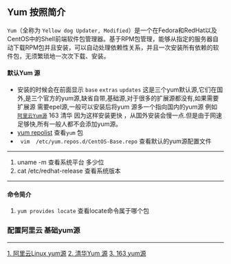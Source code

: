 Yum 按照简介
----
`Yum`（全称为 `Yellow dog Updater, Modified`）是一个在Fedora和RedHat以及CentOS中的Shell前端软件包管理器。基于RPM包管理，能够从指定的服务器自动下载RPM包并且安装，可以自动处理依赖性关系，并且一次安装所有依赖的软件包，无须繁琐地一次次下载、安装。<br/>

#### 默认Yum 源
* 安装的时候会在前面显示 `base` `extras` `updates` 这是三个yum默认源,它们在国外,是三个官方的yum源,缺省自带,基础源,对于很多的扩展源都没有,如果需要扩展源 需要epel源,一般可以安装后将yum 源多一个指向国内的yum源 例如 [`阿里云Yum源`](https://mirrors.aliyun.com/centos/) 163 清华 因为这样安装更快 ，从国外安装会慢一点.但是由于网速足够快,所有一般人都不会添加yum源。
* [yum repolist](https://github.com/kickgod/Md-Linux/blob/master/centos/Linux_yum_simple.md)  查看`yum` 包
* ` vim  /etc/yum.repos.d/CentOS-Base.repo` 查看默认的yum源配置文件
----
1. uname -m 查看系统平台 多少位
2. cat /etc/redhat-release 查看系统版本

----
#### 命令简介
1. `yum provides locate` 查看locate命令属于哪个包 <br/>
### 配置阿里云 基础yum源





-----
[ 1. 阿里云Linux yum源](https://opsx.alibaba.com/mirror)  [  2. 清华Yum 源](https://mirrors.tuna.tsinghua.edu.cn/) [  3. 163 yum源](http://mirrors.163.com/)
